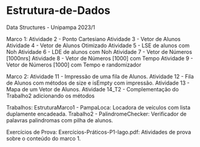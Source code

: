 # Estrutura-de-Dados
Data Structures - Unipampa 2023/1

Marco 1:
Atividade 2 - Ponto Cartesiano
Atividade 3 - Vetor de Alunos
Atividade 4 - Vetor de Alunos Otimizado
Atividade 5 - LSE de alunos com Noh
Atividade 6 - LDE de alunos com Noh
Atividade 7 - Vetor de Números [1000nrs]
Atividade 8 - Vetor de Números [1000] com Tempo
Atividade 9 - Vetor de Números [1000] com Tempo e randomizador

Marco 2:
Atividade 11 - Impressão de uma fila de Alunos.
Atividade 12 - Fila de Alunos com métodos de size e isEmpty com impressão.
Atividade 13 - Mapa de um Vetor de Alunos.
Atividade 14_T2 - Complementação do Trabalho2 adicionando os métodos

Trabalhos:
EstruturaMarco1 - PampaLoca: Locadora de veículos com lista duplamente encadeada.
Trabalho2 - PalindromeChecker: Verificador de palavras palindromas com pilha de alunos.

Exercícios de Prova:
Exercícios-Práticos-P1-Iago.pdf: Atividades de prova sobre o conteúdo do marco 1.
